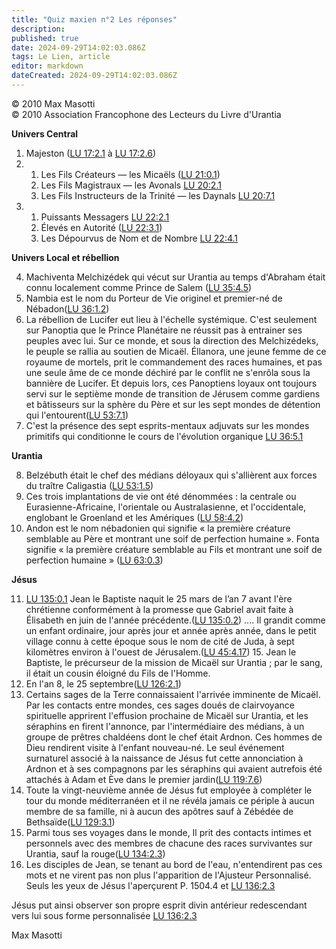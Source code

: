 ```yaml
---
title: "Quiz maxien n°2 Les réponses"
description: 
published: true
date: 2024-09-29T14:02:03.086Z
tags: Le Lien, article
editor: markdown
dateCreated: 2024-09-29T14:02:03.086Z
---
```


<p class="v-card v-sheet theme--light grey lighten-3 px-2">© 2010 Max Masotti<br>© 2010 Association Francophone des Lecteurs du Livre d'Urantia</p>

**Univers Central**

1. Majeston ([LU 17:2.1](/fr/The_Urantia_Book/17#p2_1) à [LU 17:2.6](/fr/The_Urantia_Book/17#p2_6))
2. 
	1. Les Fils Créateurs — les Micaëls ([LU 21:0.1](/fr/The_Urantia_Book/21#p0_1))
	2. Les Fils Magistraux — les Avonals [LU 20:2.1](/fr/The_Urantia_Book/20#p2_1)
	3. Les Fils Instructeurs de la Trinité — les Daynals [LU 20:7.1](/fr/The_Urantia_Book/20#p7_1)
3. 
	1. Puissants Messagers [LU 22:2.1](/fr/The_Urantia_Book/22#p2_1)
	2. Élevés en Autorité ([LU 22:3.1](/fr/The_Urantia_Book/22#p3_1))
	3. Les Dépourvus de Nom et de Nombre [LU 22:4.1](/fr/The_Urantia_Book/22#p4_1)

**Univers Local et rébellion**

4. Machiventa Melchizédek qui vécut sur Urantia au temps d'Abraham était connu localement comme Prince de Salem ([LU 35:4.5](/fr/The_Urantia_Book/35#p4_5))
5. Nambia est le nom du Porteur de Vie originel et premier-né de Nébadon([LU 36:1.2](/fr/The_Urantia_Book/36#p1_2))
6. La rébellion de Lucifer eut lieu à l'échelle systémique. C'est seulement sur Panoptia que le Prince Planétaire ne réussit pas à entrainer ses peuples avec lui. Sur ce monde, et sous la direction des Melchizédeks, le peuple se rallia au soutien de Micaël. Éllanora, une jeune femme de ce royaume de mortels, prit le commandement des races humaines, et pas une seule âme de ce monde déchiré par le conflit ne s'enrôla sous la bannière de Lucifer. Et depuis lors, ces Panoptiens loyaux ont toujours servi sur le septième monde de transition de Jérusem comme gardiens et bâtisseurs sur la sphère du Père et sur les sept mondes de détention qui l'entourent([LU 53:7.1](/fr/The_Urantia_Book/53#p7_1))
7. C'est la présence des sept esprits-mentaux adjuvats sur les mondes primitifs qui conditionne le cours de l'évolution organique [LU 36:5.1](/fr/The_Urantia_Book/36#p5_1)

**Urantia**

8. Belzébuth était le chef des médians déloyaux qui s'allièrent aux forces du traître Caligastia ([LU 53:1.5](/fr/The_Urantia_Book/53#p1_5))
9. Ces trois implantations de vie ont été dénommées : la centrale ou Eurasienne-Africaine, l'orientale ou Australasienne, et l'occidentale, englobant le Groenland et les Amériques ([LU 58:4.2](/fr/The_Urantia_Book/58#p4_2))
10. Andon est le nom nébadonien qui signifie « la première créature semblable au Père et montrant une soif de perfection humaine ». Fonta signifie « la première créature semblable au Fils et montrant une soif de perfection humaine » ([LU 63:0.3](/fr/The_Urantia_Book/63#p0_3))

**Jésus**

11. [LU 135:0.1](/fr/The_Urantia_Book/135#p0_1) Jean le Baptiste naquit le 25 mars de l’an 7 avant l'ère chrétienne conformément à la promesse que Gabriel avait faite à Élisabeth en juin de l'année précédente.([LU 135:0.2](/fr/The_Urantia_Book/135#p0_2)) .... Il grandit comme un enfant ordinaire, jour après jour et année après année, dans le petit village connu à cette époque sous le nom de cité de Juda, à sept kilomètres environ à l'ouest de Jérusalem.([LU 45:4.17](/fr/The_Urantia_Book/45#p4_17)) 15. Jean le Baptiste, le précurseur de la mission de Micaël sur Urantia ; par le sang, il était un cousin éloigné du Fils de l'Homme.
12. En l'an 8, le 25 septembre([LU 126:2.1](/fr/The_Urantia_Book/126#p2_1))
13. Certains sages de la Terre connaissaient l'arrivée imminente de Micaël. Par les contacts entre mondes, ces sages doués de clairvoyance spirituelle apprirent l'effusion prochaine de Micaël sur Urantia, et les séraphins en firent l'annonce, par l'intermédiaire des médians, à un groupe de prêtres chaldéens dont le chef était Ardnon. Ces hommes de Dieu rendirent visite à l'enfant nouveau-né. Le seul événement surnaturel associé à la naissance de Jésus fut cette annonciation à Ardnon et à ses compagnons par les séraphins qui avaient autrefois été attachés à Adam et Ève dans le premier jardin([LU 119:7.6](/fr/The_Urantia_Book/119#p7_6))
14. Toute la vingt-neuvième année de Jésus fut employée à compléter le tour du monde méditerranéen et il ne révéla jamais ce périple à aucun membre de sa famille, ni à aucun des apôtres sauf à Zébédée de Bethsaïde([LU 129:3.1](/fr/The_Urantia_Book/129#p3_1))
15. Parmi tous ses voyages dans le monde, Il prit des contacts intimes et personnels avec des membres de chacune des races survivantes sur Urantia, sauf la rouge([LU 134:2.3](/fr/The_Urantia_Book/134#p2_3))
16. Les disciples de Jean, se tenant au bord de l'eau, n'entendirent pas ces mots et ne virent pas non plus l'apparition de l'Ajusteur Personnalisé. Seuls les yeux de Jésus l'aperçurent P. 1504.4 et [LU 136:2.3](/fr/The_Urantia_Book/136#p2_3)

Jésus put ainsi observer son propre esprit divin antérieur redescendant vers lui sous forme personnalisée [LU 136:2.3](/fr/The_Urantia_Book/136#p2_3)

Max Masotti